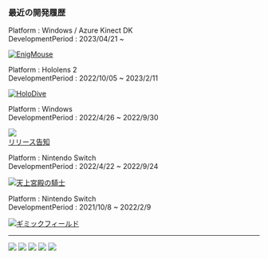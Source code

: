 ### 最近の開発履歴

Platform : Windows / Azure Kinect DK<br>
DevelopmentPeriod : 2023/04/21 ~ 

[![EnigMouse](https://github-readme-stats.vercel.app/api/pin/?username=tomoi&repo=EnigMouse_Public)]([https://github.com/tomoi/MsKinect2023](https://github.com/tomoi/EnigMouse_Public))

Platform : Hololens 2<br>
DevelopmentPeriod : 2022/10/05 ~ 2023/2/11

[![HoloDive](https://github-readme-stats.vercel.app/api/pin/?username=tomoi&repo=HoloDive-Hololens-Repository-Public)](https://github.com/tomoi/HoloDive-Hololens-Repository-Public)

Platform : Windows<br>
DevelopmentPeriod : 2022/4/26 ~ 2022/9/30

<a href="https://booth.pm/ja/items/4153219"><img src="https://asset.booth.pm/static-images/banner/200x40_01.png"></a><br>
[リリース告知](https://twitter.com/springpan_jp/status/1575848009979396096?s=20&t=6pI7tqURuISYVAC9QKGDPQ)

Platform : Nintendo Switch<br>
DevelopmentPeriod : 2022/4/22 ~ 2022/9/24

[![天上宮殿の騎士](https://github-readme-stats.vercel.app/api/pin/?username=letconst&repo=knight-of-heavenly-palace-public)](https://github.com/letconst/knight-of-heavenly-palace-public)

Platform : Nintendo Switch<br>
DevelopmentPeriod : 2021/10/8 ~ 2022/2/9

[![ギミックフィールド](https://github-readme-stats.vercel.app/api/pin/?username=letconst&repo=gimmick-field-public)](https://github.com/letconst/gimmick-field-public)


---

[![](https://raw.githubusercontent.com/tomoi/tomoi/main/profile-summary-card-output/zenburn/0-profile-details.svg)](https://github.com/vn7n24fzkq/github-profile-summary-cards)
[![](https://raw.githubusercontent.com/tomoi/tomoi/main/profile-summary-card-output/zenburn/1-repos-per-language.svg)](https://github.com/vn7n24fzkq/github-profile-summary-cards) [![](https://raw.githubusercontent.com/tomoi/tomoi/main/profile-summary-card-output/zenburn/2-most-commit-language.svg)](https://github.com/vn7n24fzkq/github-profile-summary-cards)
[![](https://raw.githubusercontent.com/tomoi/tomoi/main/profile-summary-card-output/zenburn/3-stats.svg)](https://github.com/vn7n24fzkq/github-profile-summary-cards) [![](https://raw.githubusercontent.com/tomoi/tomoi/main/profile-summary-card-output/zenburn/4-productive-time.svg)](https://github.com/vn7n24fzkq/github-profile-summary-cards)
